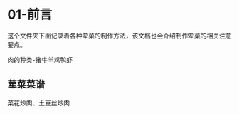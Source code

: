 # 01-前言

这个文件夹下面记录着各种荤菜的制作方法，该文档也会介绍制作荤菜的相关注意要点。



肉的种类-猪牛羊鸡鸭虾



## 荤菜菜谱

菜花炒肉、土豆丝炒肉





























